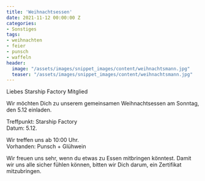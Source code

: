 ```yaml
---
title: 'Weihnachtsessen'
date: 2021-11-12 00:00:00 Z
categories:
- Sonstiges
tags:
- weihnachten
- feier
- punsch
- waffeln
header:
  image: "/assets/images/snippet_images/content/weihnachtsmann.jpg"
  teaser: "/assets/images/snippet_images/content/weihnachtsmann.jpg"
--- 
```


Liebes Starship Factory Mitglied

Wir möchten Dich zu unserem gemeinsamen Weihnachtsessen am Sonntag, den 5.12 einladen.  

Treffpunkt: Starship Factory\
Datum: 5.12.

Wir treffen uns ab 10:00 Uhr.\
Vorhanden: Punsch + Glühwein

Wir freuen uns sehr, wenn du etwas zu Essen mitbringen könntest.
Damit wir uns alle sicher fühlen können, bitten wir Dich darum, ein Zertifikat mitzubringen.
